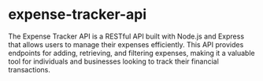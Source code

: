 # expense-tracker-api
The Expense Tracker API is a RESTful API built with Node.js and Express that allows users to manage their expenses efficiently. This API provides endpoints for adding, retrieving, and filtering expenses, making it a valuable tool for individuals and businesses looking to track their financial transactions.
